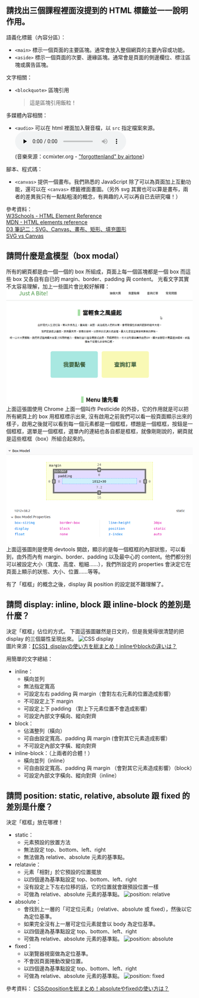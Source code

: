 ## 請找出三個課程裡面沒提到的 HTML 標籤並一一說明作用。

語義化標籤（內容分區）：  
  - `<main>` 標示一個頁面的主要區塊。通常會放入整個網頁的主要內容或功能。
  - `<aside>` 標示一個頁面的次要、邊緣區塊。通常會是頁面的側邊欄位、標注區塊或廣告區塊。

文字相關：   
  - `<blockquote>` 區塊引用
    <blockquote>這是區塊引用飯粒！</blockquote>  


多媒體內容相關：  
  - `<audio>` 可以在 html 裡面加入聲音檔，以 `src` 指定檔案來源。  
    <audio preload="none" controls="" class="track-audio" src="http://ccmixter.org/content/airtone/airtone_-_forgottenland.mp3" type="audio/mpeg">Your browser does not support the audio element</audio>  
    (音樂來源：ccmixter.org - ["forgottenland" by airtone](http://ccmixter.org/files/airtone/61959)）

腳本、程式碼：  
  - `<canvas>` 提供一個畫布。我們熟悉的 JavaScript 除了可以為頁面加上互動功能，還可以在 `<canvas>` 標籤裡面畫圖。（另外 svg 其實也可以算是畫布，兩者的差異我只有一點點粗淺的概念，有興趣的人可以再自已去研究囉！）  

參考資料：  
[W3Schools - HTML Element Reference](https://www.w3schools.com/TAGs/)  
[MDN - HTML elements reference](https://developer.mozilla.org/en-US/docs/Web/HTML/Element)  
[D3 筆記二：SVG、Canvas、畫布、矩形、填充圖形](https://codertw.com/%E7%A8%8B%E5%BC%8F%E8%AA%9E%E8%A8%80/552741/)  
[SVG vs Canvas](https://www.educba.com/svg-vs-canvas/)


## 請問什麼是盒模型（box modal）
所有的網頁都是由一個一個的 box 所組成，頁面上每一個區塊都是一個 box 而這些 box 又各自有自已的 margin、border、padding 與 content。
光看文字其實不太容易理解，加上一些圖片會比較好解釋：
![pesticide](./box.gif)
上面這張圖使用 Chrome 上面一個叫作 Pesticide 的外掛，它的作用就是可以把所有網頁上的 box 用框框標示出來, 沒有啟用之前我們可以看一般頁面顯示出來的樣子，啟用之後就可以看到每一個元素都是一個框框，標題是一個框框，按鈕是一個框框，選單是一個框框，選單內的連結也各自都是框框，就像剛剛說的，網頁就是這些框框（box）所組合起來的。

![box in devtools](./box.png)
上面這張圖則是使用 devtools 開啟，顯示的是每一個框框的內部狀態，可以看到，由外而內有 margin、border、padding 以及最中心的 content。他們都分別可以被設定大小（寬度、高度、粗細……），我們所設定的 properties 會決定它在頁面上顯示的狀態、大小、位置……等等。

有了「框框」的概念之後，display 與 position 的設定就不難理解了。

## 請問 display: inline, block 跟 inline-block 的差別是什麼？
決定「框框」佔位的方式。
下面這張圖雖然是日文的，但是我覺得很清楚的把 display 的三個屬性呈現出來。
![CSS display](https://saruwakakun.com/wp-content/uploads/2017/01/bdr44405-O4HRWW-07-min.png)  
圖片來源：[【CSS】displayの使い方を総まとめ！inlineやblockの違いは？](https://saruwakakun.com/html-css/basic/display#section6)  

用簡單的文字總結：

- inline：
  - 橫向並列
  - 無法指定寬高
  - 可設定左右 padding 與 margin（會對左右元素的位置造成影響）
  - 不可設定上下 margin
  - 可設定上下 padding （對上下元素位置不會造成影響）
  - 可設定內部文字橫向、縱向對齊  
- block：
  - 佔滿整列（橫向）
  - 可自由設定寬高、padding 與 margin (會對其它元素造成影響）
  - 不可設定內部文字橫、縱向對齊
- inline-block：（上兩者的合體！）
  - 橫向並列（inline）
  - 可自由設定寬高、padding 與 margin （會對其它元素造成影響）（block）
  - 可設定內部文字橫向、縱向對齊（inline）


## 請問 position: static, relative, absolute 跟 fixed 的差別是什麼？
決定「框框」放在哪裡！
- static：
  - 元素預設的放置方法
  - 無法設定 top、bottom、left、right
  - 無法做為 relative、absolute 元素的基準點。
- relatavie：
  - 元素「相對」於它預設的位置擺放
  - 以四個邊為基準點設定 top、bottom、left、right
  - 沒有設定上下左右位移的話，它的位置就會跟預設位置一樣
  - 可做為 relative、absolute 元素的基準點。
  ![position: relative](https://saruwakakun.com/wp-content/uploads/2017/02/bdrposition-14-min.png)
- absolute：
  - 會找到上一層的「可定位元素」（relative、absolute 或 fixed），然後以它為定位基準。
  - 如果完全沒有上一層可定位元素就會以 body 為定位基準。
  - 以四個邊為基準點設定 top、bottom、left、right
  - 可做為 relative、absolute 元素的基準點。
  ![position: absolute](https://saruwakakun.com/wp-content/uploads/2017/02/bdrposition-13-min.png)
- fixed：
  - 以瀏覽器視窗做為定位基準。
  - 不會因頁面捲動改變位置。
  - 以四個邊為基準點設定 top、bottom、left、right
  - 可做為 relative、absolute 元素的基準點。
  ![position: fixed](https://saruwakakun.com/wp-content/uploads/2017/02/bdrposition-15.png)

參考資料：
[CSSのpositionを総まとめ！absoluteやfixedの使い方は？](https://saruwakakun.com/html-css/basic/relative-absolute-fixed)
